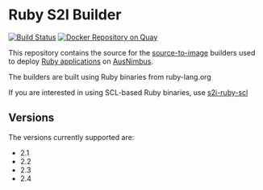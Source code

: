 # Ruby S2I Builder

[![Build Status](https://travis-ci.org/ausnimbus/s2i-ruby.svg?branch=master)](https://travis-ci.org/ausnimbus/s2i-ruby)
[![Docker Repository on Quay](https://quay.io/repository/ausnimbus/s2i-ruby/status "Docker Repository on Quay")](https://quay.io/repository/ausnimbus/s2i-ruby)

This repository contains the source for the [source-to-image](https://github.com/openshift/source-to-image)
builders used to deploy [Ruby applications](https://www.ausnimbus.com.au/languages/ruby/)
on [AusNimbus](https://www.ausnimbus.com.au/).

The builders are built using Ruby binaries from ruby-lang.org

If you are interested in using SCL-based Ruby binaries, use [s2i-ruby-scl](https://github.com/ausnimbus/s2i-ruby-scl)

## Versions

The versions currently supported are:

- 2.1
- 2.2
- 2.3
- 2.4
